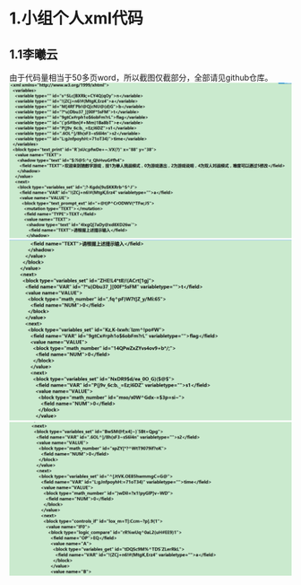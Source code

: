 # 1.小组个人xml代码
## 1.1李曦云
由于代码量相当于50多页word，所以截图仅截部分，全部请见github仓库。
![](/assets/1.png)
![](/assets/2.png)
![](/assets/3.png)
